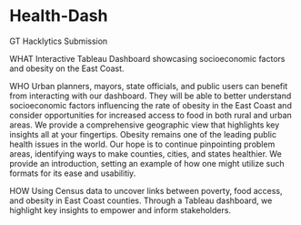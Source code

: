 # Health-Dash
GT Hacklytics Submission

WHAT
Interactive Tableau Dashboard showcasing socioeconomic factors and obesity on the East Coast. 

WHO
Urban planners, mayors, state officials, and public users can benefit from interacting with our dashboard. They will be able to better understand socioeconomic factors influencing the rate of obesity in the East Coast and consider opportunities for increased access to food in both rural and urban areas. We provide a comprehensive geographic view that highlights key insights all at your fingertips. Obesity remains one of the leading public health issues in the world. Our hope is to continue pinpointing problem areas, identifying ways to make counties, cities, and states healthier. We provide an introduction, setting an example of how one might utilize such formats for its ease and usabilitiy. 

HOW
Using Census data to uncover links between poverty, food access, and obesity in East Coast counties. Through a Tableau dashboard, we highlight key insights to empower and inform stakeholders. 

